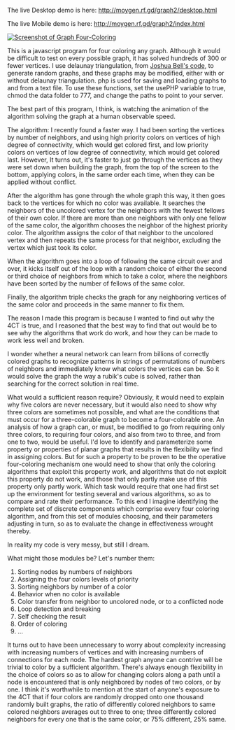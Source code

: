The live Desktop demo is here:
http://moygen.rf.gd/graph2/desktop.html

The live Mobile demo is here:
http://moygen.rf.gd/graph2/index.html

[![Screenshot of Graph Four-Coloring](http://moygen.rf.gd/graph2/screenshotter.png)](http://moygen.rf.gd/graph2/desktop.html)

This is a javascript program for four coloring any graph. Although it would be difficult to test on every possible graph, it has solved hundreds of 300 or fewer vertices. I use delaunay triangulation, from [Joshua Bell's code](https://travellermap.com/tmp/delaunay.js), to generate random graphs, and these graphs may be modified, either with or without delaunay triangulation. php is used for saving and loading graphs to and from a text file. To use these functions, set the usePHP variable to true, chmod the data folder to 777, and change the paths to point to your server.

The best part of this program, I think, is watching the animation of the algorithm solving the graph at a human observable speed. 

The algorithm:
I recently found a faster way. I had been sorting the vertices by number of neighbors, and using high priority colors on vertices of high degree of connectivity, which would get colored first, and low priority colors on vertices of low degree of connectivity, which would get colored last. However, It turns out, it's faster to just go through the vertices as they were set down when building the graph, from the top of the screen to the bottom, applying colors, in the same order each time, when they can be applied without conflict.

After the algorithm has gone through the whole graph this way, it then goes back to the vertices for which no color was available. It searches the neighbors of the uncolored vertex for the neighbors with the fewest fellows of their own color. If there are more than one neighbors with only one fellow of the same color, the algorithm chooses the neighbor of the highest priority color. The algorithm assigns the color of that neighbor to the uncolored vertex and then repeats the same process for that neighbor, excluding the vertex which just took its color.

When the algorithm goes into a loop of following the same circuit over and over, it kicks itself out of the loop with a random choice of either the second or third choice of neighbors from which to take a color, where the neighbors have been sorted by the number of fellows of the same color.

Finally, the algorithm triple checks the graph for any neighboring vertices of the same color and proceeds in the same manner to fix them.

The reason I made this program is because I wanted to find out why the 4CT is true, and I reasoned that the best way to find that out would be to see why the algorithms that work do work, and how they can be made to work less well and broken.

I wonder whether a neural network can learn from billions of correctly colored graphs to recognize patterns in strings of permutations of numbers of neighbors and immediately know what colors the vertices can be. So it would solve the graph the way a rubik's cube is solved, rather than searching for the correct solution in real time.


What would a sufficient reason require? Obviously, it would need to explain why five colors are never necessary, but it would also need to show why three colors are sometimes not possible, and what are the conditions that must occur for a three-colorable graph to become a four-colorable one. An analysis of how a graph can, or must, be modified to go from requiring only three colors, to requiring four colors, and also from two to three, and from one to two, would be useful. I'd love to identify and parameterize some property or properties of planar graphs that results in the flexibility we find in assigning colors. But for such a property to be proven to be the operative four-coloring mechanism one would need to show that only the coloring algorithms that exploit this property work, and algorithms that do not exploit this property do not work, and those that only partly make use of this property only partly work. Which task would require that one had first set up the environment for testing several and various algorithms, so as to compare and rate their performance. To this end I imagine identifying the complete set of discrete components which comprise every four coloring algorithm, and from this set of modules choosing, and their parameters adjusting in turn, so as to evaluate the change in effectiveness wrought thereby.


In reality my code is very messy, but still I dream.

What might those modules be? Let's number them:

1) Sorting nodes by numbers of neighbors
2) Assigning the four colors levels of priority
3) Sorting neighbors by number of a color
4) Behavior when no color is available
5) Color transfer from neighbor to uncolored node, or to a conflicted node
6) Loop detection and breaking
7) Self checking the result
8) Order of coloring
9) ...

It turns out to have been unnecessary to worry about complexity increasing with increasing numbers of vertices and with increasing numbers of connections for each node. The hardest graph anyone can contrive will be trivial to color by a sufficient algorithm. There's always enough flexibility in the choice of colors so as to allow for changing colors along a path until a node is encountered that is only neighbored by nodes of two colors, or by one. I think it's worthwhile to mention at the start of anyone's exposure to the 4CT that if four colors are randomly dropped onto one thousand randomly built graphs, the ratio of differently colored neighbors to same colored neighbors averages out to three to one; three differently colored neighbors for every one that is the same color, or 75% different, 25% same.


